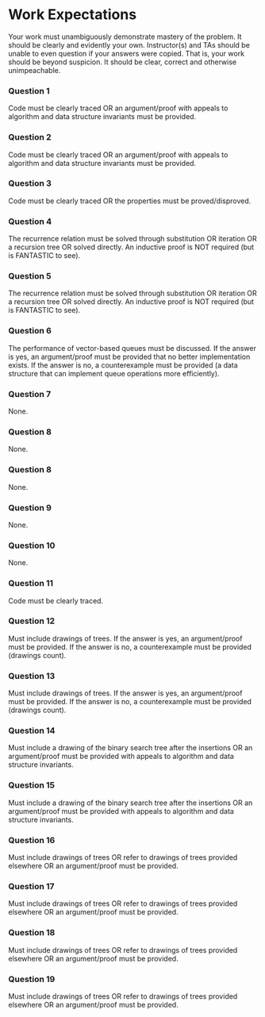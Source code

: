 # Work Expectations
Your work must unambiguously demonstrate mastery of the problem. It should be clearly and evidently your own. Instructor(s) and TAs should be unable to even question if your answers were copied. That is, your work should be beyond suspicion. It should be clear, correct and otherwise unimpeachable.
### Question 1
Code must be clearly traced OR an argument/proof with appeals to algorithm and data structure invariants must be provided.
### Question 2
Code must be clearly traced OR an argument/proof with appeals to algorithm and data structure invariants must be provided.
### Question 3
Code must be clearly traced OR the properties must be proved/disproved.
### Question 4
The recurrence relation must be solved through substitution OR iteration OR a recursion tree OR solved directly. An inductive proof is NOT required (but is FANTASTIC to see).
### Question 5
The recurrence relation must be solved through substitution OR iteration OR a recursion tree OR solved directly. An inductive proof is NOT required (but is FANTASTIC to see).
### Question 6
The performance of vector-based queues must be discussed. If the answer is yes, an argument/proof must be provided that no better implementation exists. If the answer is no, a counterexample must be provided (a data structure that can implement queue operations more efficiently).
### Question 7
None.
### Question 8
None.
### Question 8
None.
### Question 9
None.
### Question 10
None.
### Question 11
Code must be clearly traced.
### Question 12
Must include drawings of trees. If the answer is yes, an argument/proof must be provided. If the answer is no, a counterexample must be provided (drawings count).
### Question 13
Must include drawings of trees. If the answer is yes, an argument/proof must be provided. If the answer is no, a counterexample must be provided (drawings count).
### Question 14
Must include a drawing of the binary search tree after the insertions OR an argument/proof must be provided with appeals to algorithm and data structure invariants. 
### Question 15
Must include a drawing of the binary search tree after the insertions OR an argument/proof must be provided with appeals to algorithm and data structure invariants. 
### Question 16
Must include drawings of trees OR refer to drawings of trees provided elsewhere OR an argument/proof must be provided. 
### Question 17
Must include drawings of trees OR refer to drawings of trees provided elsewhere OR an argument/proof must be provided. 
### Question 18
Must include drawings of trees OR refer to drawings of trees provided elsewhere OR an argument/proof must be provided. 
### Question 19
Must include drawings of trees OR refer to drawings of trees provided elsewhere OR an argument/proof must be provided. 
